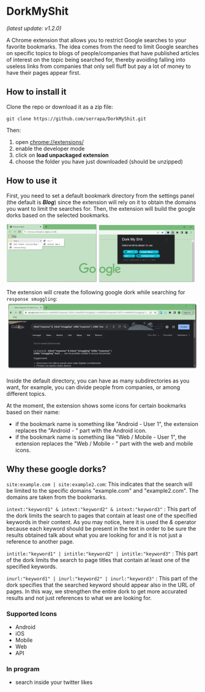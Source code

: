 # DorkMyShit
*(latest update: v1.2.0)*

A Chrome extension that allows you to restrict Google searches to your favorite bookmarks. The idea comes from the need to limit Google searches on specific topics to blogs of people/companies that have published articles of interest on the topic being searched for, thereby avoiding falling into useless links from companies that only sell fluff but pay a lot of money to have their pages appear first.

## How to install it

Clone the repo or download it as a zip file:
```
git clone https://github.com/serrapa/DorkMyShit.git
```

Then:
1. open [chrome://extensions/](chrome://extensions/)
2. enable the developer mode 
3. click on **load unpackaged extension**
4. choose the folder you have just downloaded (should be unzipped)


## How to use it
First, you need to set a default bookmark directory from the settings panel (the default is ***Blog***) since the extension will rely on it to obtain the domains you want to limit the searches for. Then, the extension will build the google dorks based on the selected bookmarks.

<img width="47%"  src="images/bookmarks.png"> <img  width="50%" src="images/extension.png">

The extension will create the following google dork while searching for `response smuggling`:
<img alt="image" src="images/example.png"> 

Inside the default directory, you can have as many subdirectories as you want, for example, you can divide people from companies, or among different topics.

At the moment, the extension shows some icons for certain bookmarks based on their name:
- if the bookmark name is something like "Android - User 1", the extension replaces the "Android - " part with the Android icon. 
- if the bookmark name is something like "Web / Mobile - User 1", the extension replaces the "Web / Mobile - " part with the web and mobile icons. 

## Why these google dorks?

`site:example.com | site:example2.com`: This indicates that the search will be limited to the specific domains "example.com" and "example2.com". The domains are taken from the bookmarks.

`intext:"keyword1" & intext:"keyword2" & intext:"keyword3"` : This part of the dork limits the search to pages that contain at least one of the specified keywords in their content. As you may notice, here it is used the *&* operator because each keyword should be present in the text in order to be sure the results obtained talk about what you are looking for and it is not just a reference to another page. 

`intitle:"keyword1" | intitle:"keyword2" | intitle:"keyword3"` : This part of the dork limits the search to page titles that contain at least one of the specified keywords. 

`inurl:"keyword1" | inurl:"keyword2" | inurl:"keyword3"` : This part of the dork specifies that the searched keyword should appear also in the URL of pages. In this way, we strengthen the entire dork to get more accurated results and not just references to what we are looking for.


### Supported Icons
- Android
- iOS
- Mobile
- Web
- API


### In program
- search inside your twitter likes